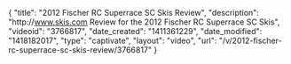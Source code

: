 {
    "title": "2012 Fischer RC Superrace SC Skis Review",
    "description": "http:\/\/www.skis.com Review for the 2012 Fischer RC Superrace SC Skis",
    "videoid": "3766817",
    "date_created": "1411361229",
    "date_modified": "1418182017",
    "type": "captivate",
    "layout": "video",
    "url": "\/v\/2012-fischer-rc-superrace-sc-skis-review\/3766817"
}